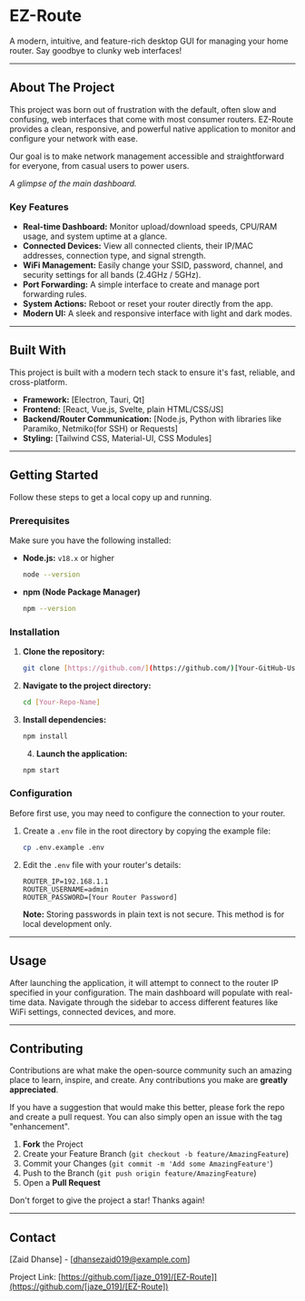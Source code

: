 # EZ-Route

A modern, intuitive, and feature-rich desktop GUI for managing your home router. Say goodbye to clunky web interfaces!

---

## About The Project

This project was born out of frustration with the default, often slow and confusing, web interfaces that come with most consumer routers. EZ-Route provides a clean, responsive, and powerful native application to monitor and configure your network with ease.

Our goal is to make network management accessible and straightforward for everyone, from casual users to power users.


*A glimpse of the main dashboard.*

### Key Features

* **Real-time Dashboard:** Monitor upload/download speeds, CPU/RAM usage, and system uptime at a glance.
* **Connected Devices:** View all connected clients, their IP/MAC addresses, connection type, and signal strength.
* **WiFi Management:** Easily change your SSID, password, channel, and security settings for all bands (2.4GHz / 5GHz).
* **Port Forwarding:** A simple interface to create and manage port forwarding rules.
* **System Actions:** Reboot or reset your router directly from the app.
* **Modern UI:** A sleek and responsive interface with light and dark modes. 

---

## Built With

This project is built with a modern tech stack to ensure it's fast, reliable, and cross-platform.

* **Framework:** [Electron, Tauri, Qt]
* **Frontend:** [React, Vue.js, Svelte, plain HTML/CSS/JS]
* **Backend/Router Communication:** [Node.js, Python with libraries like Paramiko, Netmiko(for SSH) or Requests]
* **Styling:** [Tailwind CSS, Material-UI, CSS Modules]

---

## Getting Started

Follow these steps to get a local copy up and running.

### Prerequisites

Make sure you have the following installed:
* **Node.js:** `v18.x` or higher
    ```sh
    node --version
    ```
* **npm (Node Package Manager)**
    ```sh
    npm --version
    ```
### Installation

1.  **Clone the repository:**
    ```sh
    git clone [https://github.com/](https://github.com/)[Your-GitHub-Username]/[Your-Repo-Name].git
    ```
2.  **Navigate to the project directory:**
    ```sh
    cd [Your-Repo-Name]
    ```
3.  **Install dependencies:**
    ```sh
    npm install
    ```
    4.  **Launch the application:**
    ```sh
    npm start
    ```

### Configuration

Before first use, you may need to configure the connection to your router.

1.  Create a `.env` file in the root directory by copying the example file:
    ```sh
    cp .env.example .env
    ```
2.  Edit the `.env` file with your router's details:
    ```
    ROUTER_IP=192.168.1.1
    ROUTER_USERNAME=admin
    ROUTER_PASSWORD=[Your Router Password]
    ```
    **Note:** Storing passwords in plain text is not secure. This method is for local development only.

---

## Usage

After launching the application, it will attempt to connect to the router IP specified in your configuration. The main dashboard will populate with real-time data. Navigate through the sidebar to access different features like WiFi settings, connected devices, and more.

---

## Contributing

Contributions are what make the open-source community such an amazing place to learn, inspire, and create. Any contributions you make are **greatly appreciated**.

If you have a suggestion that would make this better, please fork the repo and create a pull request. You can also simply open an issue with the tag "enhancement".

1.  **Fork** the Project
2.  Create your Feature Branch (`git checkout -b feature/AmazingFeature`)
3.  Commit your Changes (`git commit -m 'Add some AmazingFeature'`)
4.  Push to the Branch (`git push origin feature/AmazingFeature`)
5.  Open a **Pull Request**

Don't forget to give the project a star! Thanks again!

---

## Contact

[Zaid Dhanse] - [dhansezaid019@example.com]

Project Link: [https://github.com/[jaze_019]/[EZ-Route]](https://github.com/[jaze_019]/[EZ-Route])
